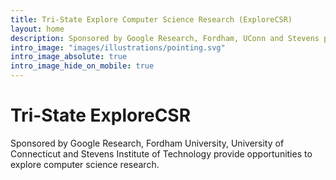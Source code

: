 ```yaml
---
title: Tri-State Explore Computer Science Research (ExploreCSR)
layout: home
description: Sponsored by Google Research, Fordham, UConn and Stevens provide opportunities to explore computer science research.
intro_image: "images/illustrations/pointing.svg"
intro_image_absolute: true
intro_image_hide_on_mobile: true
---
```


# Tri-State ExploreCSR

Sponsored by Google Research, Fordham University, University of Connecticut and Stevens Institute of Technology provide opportunities to explore computer science research.
